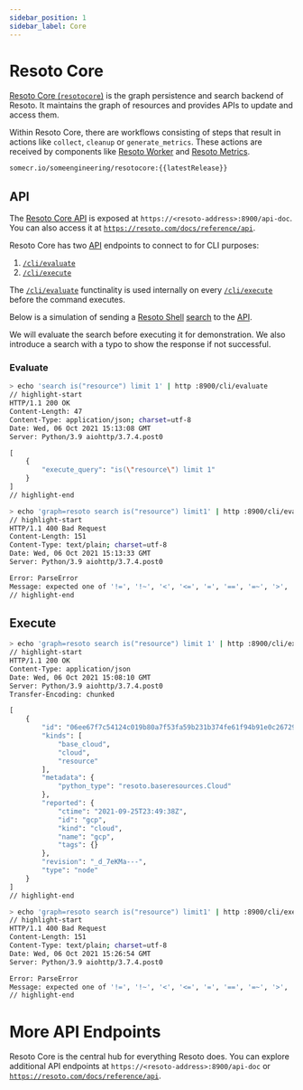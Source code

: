 ```yaml
---
sidebar_position: 1
sidebar_label: Core
---
```


# Resoto Core

[Resoto Core (`resotocore`)](https://github.com/someengineering/resoto/tree/main/resotocore) is the graph persistence and search backend of Resoto. It maintains the graph of resources and provides APIs to update and access them.

Within Resoto Core, there are workflows consisting of steps that result in actions like `collect`, `cleanup` or `generate_metrics`. These actions are received by components like [Resoto Worker](./worker.md) and [Resoto Metrics](./metrics.md).

```bash title="Resoto Core Docker image"
somecr.io/someengineering/resotocore:{{latestRelease}}
```

## API

The [Resoto Core API](../../reference/api.md) is exposed at `https://<resoto-address>:8900/api-doc`. You can also access it at [`https://resoto.com/docs/reference/api`](../../reference/api.md).

Resoto Core has two [API](../../reference/api.md) endpoints to connect to for CLI purposes:

1. [`/cli/evaluate`](../../reference/api.md#tag/cli/paths/~1cli~1evaluate/post)
2. [`/cli/execute`](../../reference/api.md#tag/cli/paths/~1cli~1execute/post)

The [`/cli/evaluate`](../../reference/api.md#tag/cli/paths/~1cli~1evaluate/post) functinality is used internally on every [`/cli/execute`](../../reference/api.md#tag/cli/paths/~1cli~1execute/post) before the command executes.

Below is a simulation of sending a [Resoto Shell](./shell.md) [search](../search/index.md) to the [API](../../reference/api.md).

We will evaluate the search before executing it for demonstration. We also introduce a search with a typo to show the response if not successful.

### Evaluate

```bash title="Correct"
> echo 'search is("resource") limit 1' | http :8900/cli/evaluate
// highlight-start
​HTTP/1.1 200 OK
​Content-Length: 47
​Content-Type: application/json; charset=utf-8
​Date: Wed, 06 Oct 2021 15:13:08 GMT
​Server: Python/3.9 aiohttp/3.7.4.post0

​[
​    {
​        "execute_query": "is(\"resource\") limit 1"
​    }
​]
// highlight-end
```

```bash title="Typo"
> echo 'graph=resoto search is("resource") limit1' | http :8900/cli/evaluate
// highlight-start
​HTTP/1.1 400 Bad Request
​Content-Length: 151
​Content-Type: text/plain; charset=utf-8
​Date: Wed, 06 Oct 2021 15:13:33 GMT
​Server: Python/3.9 aiohttp/3.7.4.post0

​Error: ParseError
​Message: expected one of '!=', '!~', '<', '<=', '=', '==', '=~', '>', '>=', '[A-Za-z][A-Za-z0-9_]*', '`', 'in', 'not in', '~' at 0:21
// highlight-end
```

## Execute

```bash title="Correct"
> echo 'graph=resoto search is("resource") limit 1' | http :8900/cli/execute
// highlight-start
​HTTP/1.1 200 OK
​Content-Type: application/json
​Date: Wed, 06 Oct 2021 15:08:10 GMT
​Server: Python/3.9 aiohttp/3.7.4.post0
​Transfer-Encoding: chunked

​[
​    {
​        "id": "06ee67f7c54124c019b80a7f53fa59b231b374fe61f94b91e0c26729440d095c",
​        "kinds": [
​            "base_cloud",
​            "cloud",
​            "resource"
​        ],
​        "metadata": {
​            "python_type": "resoto.baseresources.Cloud"
​        },
​        "reported": {
​            "ctime": "2021-09-25T23:49:38Z",
​            "id": "gcp",
​            "kind": "cloud",
​            "name": "gcp",
​            "tags": {}
​        },
​        "revision": "_d_7eKMa---",
​        "type": "node"
​    }
​]
// highlight-end
```

```bash title="Typo"
> echo 'graph=resoto search is("resource") limit1' | http :8900/cli/execute
// highlight-start
​HTTP/1.1 400 Bad Request
​Content-Length: 151
​Content-Type: text/plain; charset=utf-8
​Date: Wed, 06 Oct 2021 15:26:54 GMT
​Server: Python/3.9 aiohttp/3.7.4.post0

​Error: ParseError
​Message: expected one of '!=', '!~', '<', '<=', '=', '==', '=~', '>', '>=', '[A-Za-z][A-Za-z0-9_]*', '`', 'in', 'not in', '~' at 0:21
// highlight-end
```

# More API Endpoints

Resoto Core is the central hub for everything Resoto does. You can explore additional API endpoints at `https://<resoto-address>:8900/api-doc` or [`https://resoto.com/docs/reference/api`](../../reference/api.md).
